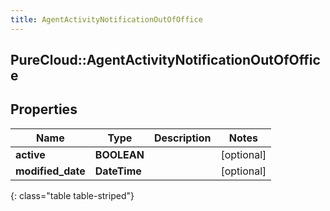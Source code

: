 ```yaml
---
title: AgentActivityNotificationOutOfOffice
---
```

## PureCloud::AgentActivityNotificationOutOfOffice

## Properties

|Name | Type | Description | Notes|
|------------ | ------------- | ------------- | -------------|
| **active** | **BOOLEAN** |  | [optional] |
| **modified_date** | **DateTime** |  | [optional] |
{: class="table table-striped"}


